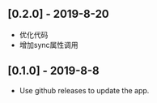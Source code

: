 ## [0.2.0] - 2019-8-20

* 优化代码
* 增加sync属性调用

## [0.1.0] - 2019-8-8

* Use github releases to update the app.
